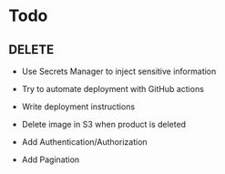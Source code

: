 # Todo

## DELETE
* Use Secrets Manager to inject sensitive information
* Try to automate deployment with GitHub actions
* Write deployment instructions

* Delete image in S3 when product is deleted
* Add Authentication/Authorization
* Add Pagination